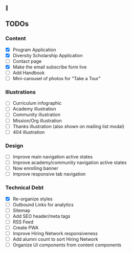 💫

## TODOs

### Content

- [x] Program Application
- [x] Diversity Scholarship Application
- [ ] Contact page
- [x] Make the email subscribe form live
- [ ] Add Handbook
- [ ] Mini-carousel of photos for "Take a Tour"

### Illustrations

- [ ] Curriculum infographic
- [ ] Academy illustration
- [ ] Community illustration
- [ ] Mission/Org illustration
- [ ] Thanks illustration (also shown on mailing list modal)
- [ ] 404 illustration

### Design

- [ ] Improve main navigation active states
- [ ] Improve academy/community navigation active states
- [ ] Now enrolling banner
- [ ] Improve responsive tab navigation

### Technical Debt

- [x] Re-organize styles
- [ ] Outbound Links for analytics
- [ ] Sitemap
- [ ] Add SEO header/meta tags
- [ ] RSS Feed
- [ ] Create PWA
- [ ] Improve Hiring Network responsiveness
- [ ] Add alumni count to sort Hiring Network
- [ ] Organize UI components from content components
